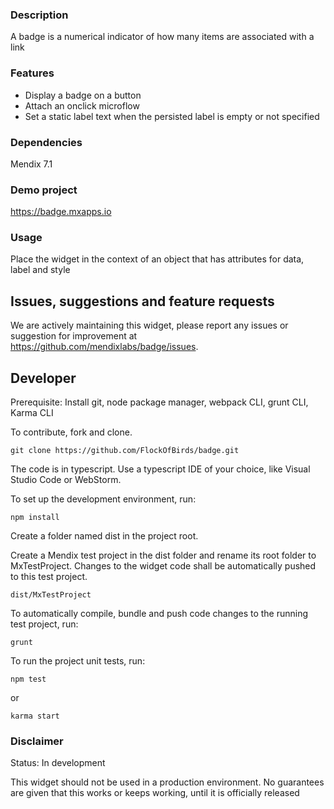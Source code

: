 ### Description

A badge is a numerical indicator of how many items are associated with a link

### Features

 * Display a badge on a button
 * Attach an onclick microflow
 * Set a static label text when the persisted label is empty or not specified

### Dependencies

Mendix 7.1

### Demo project

https://badge.mxapps.io

### Usage

Place the widget in the context of an object that has attributes for data, label and style

## Issues, suggestions and feature requests

We are actively maintaining this widget, please report any issues or suggestion for improvement at https://github.com/mendixlabs/badge/issues.

## Developer
Prerequisite: Install git, node package manager, webpack CLI, grunt CLI, Karma CLI

To contribute, fork and clone.

    git clone https://github.com/FlockOfBirds/badge.git

The code is in typescript. Use a typescript IDE of your choice, like Visual Studio Code or WebStorm.

To set up the development environment, run:

    npm install
    
Create a folder named dist in the project root.

Create a Mendix test project in the dist folder and rename its root folder to MxTestProject. Changes to the widget code shall be automatically pushed to this test project.

    dist/MxTestProject
    
To automatically compile, bundle and push code changes to the running test project, run:

    grunt
    
To run the project unit tests, run:

    npm test
    
or

    karma start

### Disclaimer

Status: In development

This widget should not be used in a production environment.
No guarantees are given that this works or keeps working, until it is officially released
